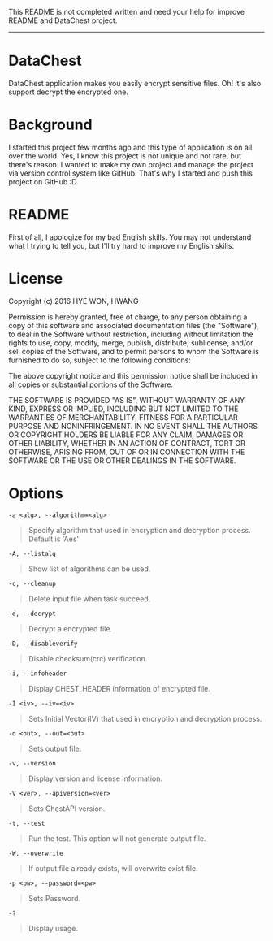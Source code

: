 This README is not completed written and need your help for improve README and DataChest project.

---
DataChest
=
DataChest application makes you easily encrypt sensitive files. Oh! it's also support decrypt the encrypted one.

Background
=
I started this project few months ago and this type of application is on all over the world.
Yes, I know this project is not unique and not rare, but there's reason. I wanted to make my own project and manage the project via version control system like GitHub. That's why I started and push this project on GitHub :D.

README
=
First of all, I apologize for my bad English skills.
You may not understand what I trying to tell you, but I'll try hard to improve my English skills.

License
=
Copyright (c) 2016 HYE WON, HWANG

Permission is hereby granted, free of charge, to any person
obtaining a copy of this software and associated documentation
files (the "Software"), to deal in the Software without
restriction, including without limitation the rights to use,
copy, modify, merge, publish, distribute, sublicense, and/or sell
copies of the Software, and to permit persons to whom the
Software is furnished to do so, subject to the following
conditions:

The above copyright notice and this permission notice shall be
included in all copies or substantial portions of the Software.

THE SOFTWARE IS PROVIDED "AS IS", WITHOUT WARRANTY OF ANY KIND,
EXPRESS OR IMPLIED, INCLUDING BUT NOT LIMITED TO THE WARRANTIES
OF MERCHANTABILITY, FITNESS FOR A PARTICULAR PURPOSE AND
NONINFRINGEMENT. IN NO EVENT SHALL THE AUTHORS OR COPYRIGHT
HOLDERS BE LIABLE FOR ANY CLAIM, DAMAGES OR OTHER LIABILITY,
WHETHER IN AN ACTION OF CONTRACT, TORT OR OTHERWISE, ARISING
FROM, OUT OF OR IN CONNECTION WITH THE SOFTWARE OR THE USE OR
OTHER DEALINGS IN THE SOFTWARE.

Options
=
`-a <alg>, --algorithm=<alg>`
>Specify algorithm that used in encryption and decryption process. Default is 'Aes'

`-A, --listalg`
>Show list of algorithms can be used.

`-c, --cleanup`
>Delete input file when task succeed.

`-d, --decrypt`
>Decrypt a encrypted file.

`-D, --disableverify`
>Disable checksum(crc) verification.

`-i, --infoheader`
>Display CHEST_HEADER information of encrypted file.

`-I <iv>, --iv=<iv>`
>Sets Initial Vector(IV) that used in encryption and decryption process.

`-o <out>, --out=<out>`
>Sets output file.

`-v, --version`
>Display version and license information.

`-V <ver>, --apiversion=<ver>`
>Sets ChestAPI version.

`-t, --test`
>Run the test. This option will not generate output file.

`-W, --overwrite`
>If output file already exists, will overwrite exist file.

`-p <pw>, --password=<pw>`
>Sets Password.

`-?`
>Display usage.